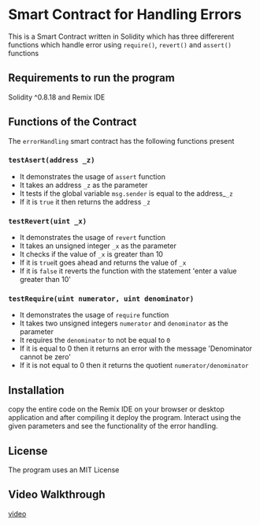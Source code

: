 # Smart Contract for Handling Errors
This is a Smart Contract written in Solidity which has three differerent functions which handle error using 
`require()`, `revert()` and `assert()` functions

## Requirements to run the program 
Solidity ^0.8.18 and Remix IDE

## Functions of the Contract
The `errorHandling` smart contract has the following functions present

### `testAsert(address _z)`
* It demonstrates the usage of `assert` function
* It takes an address `_z` as the parameter
* It tests if the global variable `msg.sender` is equal to the address_`_z`
* If it is `true` it then returns the address `_z`

### `testRevert(uint _x)`
* It demonstrates the usage of `revert` function
* It takes an unsigned integer `_x` as the parameter
* It checks if the value of `_x` is greater than 10
* If it is `true`it goes ahead and returns the value of `_x`
* If it is `false` it reverts the function with the statement 'enter a value greater than 10'

### `testRequire(uint numerator, uint denominator)`
* It demonstrates the usage of `require` function
* It takes two unsigned integers `numerator` and `denominator` as the parameter
* It requires the `denominator` to not be equal to `0`
* If it is equal to 0 then it returns an error with the message 'Denominator cannot be zero'
* If it is not equal to 0 then it returns the quotient `numerator/denominator`

## Installation 
copy the entire code on the Remix IDE on your browser or desktop application and after compiling it deploy the program.
Interact using the given parameters and see the functionality of the error handling.

## License
The program uses an MIT License

## Video Walkthrough
[video](https://www.loom.com/share/ecfead17b4244bf584d1cd7ea1d21667?sid=314a7ad2-162f-4198-8a1b-7642d25ad080)

